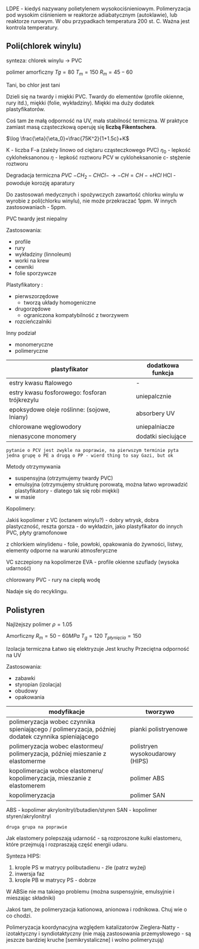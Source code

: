 LDPE - kiedyś nazywany polietylenem wysokociśnieniowym. Polimeryzacja pod wysokim ciśnieniem w reaktorze adiabatycznym (autoklawie), lub reaktorze rurowym. W obu przypadkach temperatura 200 st. C. Ważna jest kontrola temperatury.

## Poli(chlorek winylu)

synteza: chlorek winylu -> PVC

polimer amorficzny
$Tg=80$
$T_m=150$
$R_m=45-60$

Tani, bo chlor jest tani

Dzieli się na twardy i miękki PVC. Twardy do elementów (profile okienne, rury itd.), miękki (folie, wykładziny). Miękki ma duży dodatek plastyfikatorów.

Coś tam że małą odporność na UV, mała stabilność termiczna. 
W praktyce zamiast masą cząsteczkową operuję się **liczbą Fikentschera**.

$\log \frac{\eta}{\eta_0}=\frac{75K^2}{1+1.5c}+K$

K - liczba F-a (zależy linowo od ciężaru cząsteczkowego PVC)
$\eta_0$ - lepkość cykloheksanonou
$\eta$ - lepkość roztworu PCV w cykloheksanonie
c- stężenie roztworu

Degradacja termiczna $PVC$
$-CH_2-CHCl- \rightarrow -CH=CH- + HCl$
HCl - powoduje korozję aparatury 

Do zastosowań medycznych i spożywczych zawartość chlorku winylu w wyrobie z poli(chlorku winylu), nie może przekraczać 1ppm. W innych zastosowaniach - 5ppm.

PVC twardy jest niepalny

Zastosowania:

- profile
- rury
- wykładziny (linnoleum)
- worki na krew
- cewniki
- folie sporzywcze

Plastyfikatory :

- pierwszorzędowe
	- tworzą układy homogeniczne
- drugorzędowe
	- ograniczona kompatybilność z tworzywem
- rozcieńczalniki

Inny podział

- monomeryczne
- polimeryczne

|plastyfikator| dodatkowa funkcja|
|-|-|
|estry kwasu ftalowego| -|
|estry kwasu fosforowego: fosforan trójkrezylu| uniepalcznie|
|epoksydowe oleje roślinne: (sojowe, lniany)|absorbery UV|
|chlorowane węglowodory| uniepalniacze|
|nienasycone monomery| dodatki sieciujące|

`pytanie o PCV jest zwykle na poprawie, na pierwszym terminie pyta jedna grupę o PE a drugą o PP - wierd thing to say Gazi, but ok`

Metody otrzymywania

- suspensyjna (otrzymujemy twardy PVC)
- emulsyjna (otrzymujemy strukturę porowatą, można łatwo wprowadzić plastyfikatory - dlatego tak się robi miękki)
- w masie

Kopolimery:

Jakiś kopolimer z VC (octanem winylu?) - dobry wtrysk, dobra plastyczność, reszta gorsza - do wykładzin, jako plastyfikator do innych PVC, płyty gramofonowe

z chlorkiem winylidenu - folie, powłoki, opakowania do żywności, listwy, elementy odporne na warunki atmosferyczne

VC szczepiony na kopolimerze EVA - profile okienne szuflady (wysoka udarność)

chlorowany PVC - rury na ciepłą wodę

Nadaje się do recyklingu.

## Polistyren 

Najlżejszy polimer $\rho=1.05$

Amorficzny
$R_m=50-60 MPa$
$T_g=120$
$T_{płynięcia}=150$

Izolacja termiczna
Łatwo się elektryzuje
Jest kruchy
Przeciętna odporność na UV

Zastosowania:

- zabawki
- styropian (izolacja)
- obudowy
- opakowania

|modyfikacje| tworzywo|
|-|-|
|polimeryzacja wobec czynnika spieniającego / polimeryzacja, później dodatek czynnika spieniającego| pianki polistryenowe|
|polimeryzacja wobec elastormeu/ polimeryzacja, później mieszanie z elastomerme| polistryen wysokoudarowy (HIPS)|
|kopolimeracja wobce elastomeru/ kopolimeryzacja, mieszanie z elastomerem| polimer ABS|
|kopolimeryzacja| polimer SAN|


ABS - kopolimer akrylonitryl/butadien/styren
SAN - kopolimer styren/akrylonitryl

`druga grupa na poprawie`

Jak elastomery polepszają udarność - są rozproszone kulki elastomeru, które przejmują i rozpraszają część energii udaru.

Synteza HIPS:

1. krople PS w matrycy polibutadienu - źle (patrz wyżej)
2. inwersja faz
3. krople PB w matrycy PS - dobrze

W ABSie nie ma takiego problemu (można suspensyjnie, emulsyjnie i mieszając składniki)

Jakoś tam, że polimeryzacja kationowa, anionowa i rodnikowa. Chuj wie o co chodzi.

Polimeryzacja koordynacyjna względem katalizatorów Zieglera-Natty - izotaktyczny i syndiotaktyczny (nie mają zastosowania przemysłowego - są jeszcze bardziej kruche \[semikrystaliczne\] i wolno polimeryzują)

